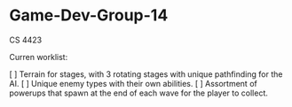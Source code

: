# Game-Dev-Group-14
CS 4423

Curren worklist:

[ ] Terrain for stages, with 3 rotating stages with unique pathfinding for the AI.
[ ] Unique enemy types with their own abilities.
[ ] Assortment of powerups that spawn at the end of each wave for the player to collect.
